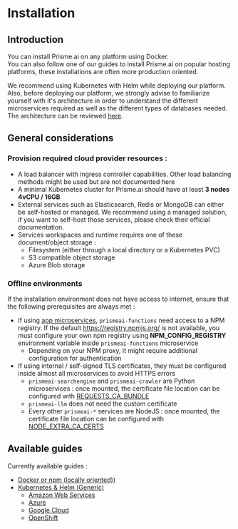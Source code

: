 # Installation

## Introduction   

You can install Prisme.ai on any platform using Docker.  
You can also follow one of our guides to install Prisme.ai on popular hosting platforms, these installations are often more production oriented.  

We recommend using Kubernetes with Helm while deploying our platform.  
Also, before deploying our platform, we strongly advise to familiarize yourself with it's architecture in order to understand the different microservices required as well as the different types of databases needed.  
The architecture can be reviewed [here](../../architecture/index.md).  


## General considerations  

### Provision required cloud provider resources :
- A load balancer with ingress controller capabilities. Other load balancing methods might be used but are not documented here
- A minimal Kubernetes cluster for Prisme.ai should have at least **3 nodes 4vCPU / 16GB**
- External services such as Elasticsearch, Redis or MongoDB can either be self-hosted or managed. We recommend using a managed solution, if you want to self-host those services, please check their official documentation.
- Services workspaces and runtime requires one of these document/object storage :  
    - Filesystem (either through a local directory or a Kubernetes PVC)  
    - S3 compatible object storage  
    - Azure Blob storage  
    <!-- - Google Storage -->

### Offline environments
If the installation environment does not have access to internet, ensure that the following prerequisites are always met :  

* If using [app microservices](./enterprise-features/installation/), `prismeai-functions` need access to a NPM registry. If the default https://registry.npmjs.org/ is not available, you must configure your own npm registry using **NPM_CONFIG_REGISTRY** environment variable inside `prismeai-functions` microservice
  * Depending on your NPM proxy, it might require additional configuration for authentication
* If using internal / self-signed TLS certificates, they must be configured inside almost all microservices to avoid HTTPS errors
  * `prismeai-searchengine` and `prismeai-crawler` are Python microservices : once mounted, the certificate file location can be configured with [REQUESTS_CA_BUNDLE](https://requests.readthedocs.io/en/latest/user/advanced/#ssl-cert-verification)
  * `prismeai-llm` does not need the custom certificate
  * Every other `prismeai-*` services are NodeJS : once mounted, the certificate file location can be configured with [NODE_EXTRA_CA_CERTS](https://nodejs.org/docs/latest-v4.x/api/cli.html#cli_node_extra_ca_certs_file)

  
## Available guides

Currently available guides :  

- [Docker or npm (locally oriented))](./local/index.md) 
- [Kubernetes & Helm (Generic)](./kubernetes/index.md)
    - [Amazon Web Services](./aws/index.md)  
    - [Azure](./azure/index.md)  
    - [Google Cloud](./gcp/index.md)  
    - [OpenShift](./openshift/index.md)
